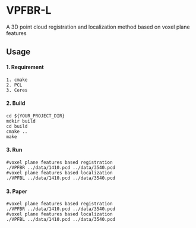 # VPFBR-L
A 3D point cloud registration and localization method based on voxel plane features

## Usage
#### 1. Requirement
```
1. cmake
2. PCL
3. Ceres
```

#### 2. Build
```
cd ${YOUR_PROJECT_DIR}
mdkir build
cd build
cmake ..
make
```

#### 3. Run
```
#voxel plane features based registration
./VPFBR ../data/1410.pcd ../data/3540.pcd
#voxel plane features based localization
./VPFBL ../data/1410.pcd ../data/3540.pcd
```

#### 3. Paper
```
#voxel plane features based registration
./VPFBR ../data/1410.pcd ../data/3540.pcd
#voxel plane features based localization
./VPFBL ../data/1410.pcd ../data/3540.pcd
```
